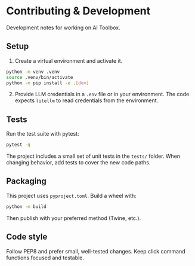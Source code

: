 # Contributing & Development

Development notes for working on AI Toolbox.

## Setup

1. Create a virtual environment and activate it.

```bash
python -m venv .venv
source .venv/bin/activate
python -m pip install -e .[dev]
```

2. Provide LLM credentials in a `.env` file or in your environment. The code expects `litellm` to read credentials from the environment.

## Tests

Run the test suite with pytest:

```bash
pytest -q
```

The project includes a small set of unit tests in the `tests/` folder. When changing behavior, add tests to cover the new code paths.

## Packaging

This project uses `pyproject.toml`. Build a wheel with:

```bash
python -m build
```

Then publish with your preferred method (Twine, etc.).

## Code style

Follow PEP8 and prefer small, well-tested changes. Keep click command functions focused and testable.
